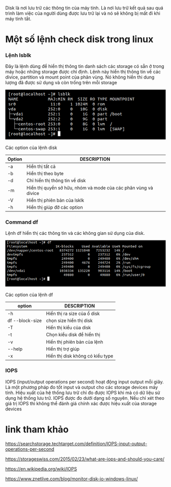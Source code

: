 Disk là nơi lưu trữ các thông tin của máy tính. Là nơi lưu trữ kết quả sau quá trình làm việc của người dùng được lưu trữ lại và nó sẽ không bị mất đi khi máy tính tắt. 

# Một số lệnh check disk trong linux 

### Lệnh lsblk 
Đây là lệnh dùng để hiển thị thông tin danh sách các storage  có sẵn ở trong máy hoặc những storage được chỉ định. Lệnh này hiển thị thông tin về các divice, partition và mount point của phân vùng. Nó không hiển thi dung lượng đã được sử dụng và còn trống trên mỗi storage

![](../images/screenshot.png)

Các option của lệnh disk 

| Option | DESCRIPTION|
|---|---|
| -a | Hiển thị tất cả |
| -b | Hiển thị theo byte | 
| -d | Chỉ hiển thị thông tin về disk |
| -m | Hiển thị quyền sở hữu, nhóm và mode của các phân vùng và divice|
| -V | Hiển thị phiên bản của lsklk |
| -h | Hiển thị giúp đỡ các option | 

### Command df
Lệnh df hiển thị các thông tin và các không gian sử dụng  của disk.

![](../images/screenshot_1.png)

Các option của lệnh df 

| option | DESCRIPTION |
|----|----|
| -h | Hiển thị ra size của ổ disk | 
| df --block-size |  chọn size hiển thị disk | 
| -T | Hiển thị kiểu của disk | 
| -t | Chọn kiểu disk để hiển thị |
| -v | Hiển thị phiên bản của lệnh | 
| --help | Hiển thị trợ giúp | 
| -x | Hiển thị disk không có kiểu type |

### IOPS
IOPS (input/output operations per second) hoạt động input output mỗi giây.  Là một phương pháp đo tốt input và output cho các storage devices máy tính. Hiệu xuất của hệ thống lưu trữ chỉ đo được IOPS khi mà có dữ liệu sử dụng hệ thống lưu trữ. IOPS được đo dưới dạng số nguyên. Nếu chỉ xét theo giá trị IOPS thì không thể đánh giá chính xác được hiệu xuất của storage devices 



# link tham khảo 
https://searchstorage.techtarget.com/definition/IOPS-input-output-operations-per-second

https://storageswiss.com/2015/02/23/what-are-iops-and-should-you-care/

https://en.wikipedia.org/wiki/IOPS

https://www.znetlive.com/blog/monitor-disk-io-windows-linux/



